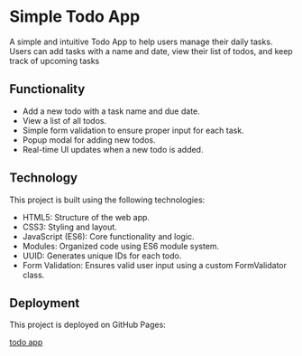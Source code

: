 # Simple Todo App

A simple and intuitive Todo App to help users manage their daily tasks. Users can add tasks with a name and date, view their list of todos, and keep track of upcoming tasks

## Functionality

- Add a new todo with a task name and due date.
- View a list of all todos.
- Simple form validation to ensure proper input for each task.
- Popup modal for adding new todos.
- Real-time UI updates when a new todo is added.

## Technology

This project is built using the following technologies:

- HTML5: Structure of the web app.
- CSS3: Styling and layout.
- JavaScript (ES6): Core functionality and logic.
- Modules: Organized code using ES6 module system.
- UUID: Generates unique IDs for each todo.
- Form Validation: Ensures valid user input using a custom FormValidator class.

## Deployment

This project is deployed on GitHub Pages:

[todo app ](https://klaus237.github.io/se_project_todo-app/)
